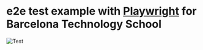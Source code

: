 # e2e test example with [Playwright](https://playwright.dev/) for Barcelona Technology School

![Test](https://github.com/Tallyb/cucumber-playwright/workflows/Test/badge.svg)


